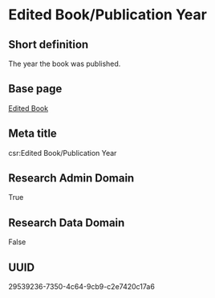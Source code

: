 # Edited Book/Publication Year
## Short definition
The year the book was published.
## Base page
[Edited Book](../../Objects/Edited%20Book.md)
## Meta title
csr:Edited Book/Publication Year
## Research Admin Domain
True
## Research Data Domain
False
## UUID
29539236-7350-4c64-9cb9-c2e7420c17a6
